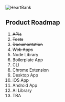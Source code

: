 ![HeartBank](https://cdn.rawgit.com/HeartBank/media/master/heartbank.png "HeartBank")

## Product Roadmap
1. ~~APIs~~
2. ~~Tests~~
3. ~~Documentation~~
4. ~~Web Apps~~
5. Node Library
5. Boilerplate App
6. CLI
7. Chrome Extension
8. Desktop App
9. iOS App
10. Android App
11. AI Library
12. TBA
